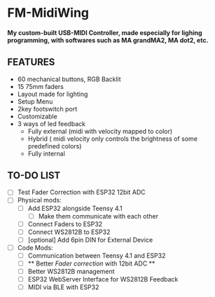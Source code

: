 # FM-MidiWing

#### My custom-built USB-MIDI Controller, made especially for lighing programming, with softwares such as MA grandMA2, MA dot2, etc.

## FEATURES
 - 60 mechanical buttons, RGB Backlit
 - 15 75mm faders
 - Layout made for lighting
 - Setup Menu
 - 2key footswitch port
 - Customizable
 - 3 ways of led feedback
    - Fully external (midi with velocity mapped to color)
    - Hybrid ( midi velocity only controls the brightness of some predefined colors)
    - Fully internal


## TO-DO LIST
 - [ ] Test Fader Correction with ESP32 12bit ADC
 - [ ] Physical mods:
    - [ ] Add ESP32 alongside Teensy 4.1
      - [ ] Make them communicate with each other
    - [ ] Connect Faders to ESP32
    - [ ] Connect WS2812B to ESP32
    - [ ] [optional] Add 6pin DIN for External Device

 - [ ] Code Mods:
   - [ ] Communication between Teensy 4.1 and ESP32 
   - [ ] ** Better _Fader correction_ with 12bit ADC **
   - [ ] Better WS2812B management
   - [ ] ESP32 WebServer Interface for WS2812B Feedback
   - [ ] MIDI via BLE with ESP32